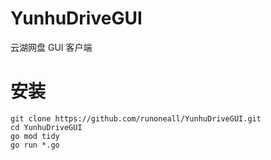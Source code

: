 # YunhuDriveGUI

云湖网盘 GUI 客户端

# 安装

```shell
git clone https://github.com/runoneall/YunhuDriveGUI.git
cd YunhuDriveGUI
go mod tidy
go run *.go
```
